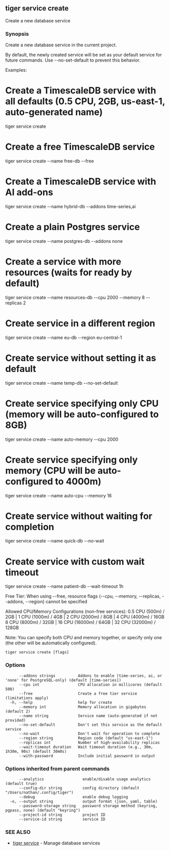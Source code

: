 ## tiger service create

Create a new database service

### Synopsis

Create a new database service in the current project.

By default, the newly created service will be set as your default service for future
commands. Use --no-set-default to prevent this behavior.

Examples:
  # Create a TimescaleDB service with all defaults (0.5 CPU, 2GB, us-east-1, auto-generated name)
  tiger service create

  # Create a free TimescaleDB service
  tiger service create --name free-db --free

  # Create a TimescaleDB service with AI add-ons
  tiger service create --name hybrid-db --addons time-series,ai

  # Create a plain Postgres service
  tiger service create --name postgres-db --addons none

  # Create a service with more resources (waits for ready by default)
  tiger service create --name resources-db --cpu 2000 --memory 8 --replicas 2

  # Create service in a different region
  tiger service create --name eu-db --region eu-central-1

  # Create service without setting it as default
  tiger service create --name temp-db --no-set-default

  # Create service specifying only CPU (memory will be auto-configured to 8GB)
  tiger service create --name auto-memory --cpu 2000

  # Create service specifying only memory (CPU will be auto-configured to 4000m)
  tiger service create --name auto-cpu --memory 16

  # Create service without waiting for completion
  tiger service create --name quick-db --no-wait

  # Create service with custom wait timeout
  tiger service create --name patient-db --wait-timeout 1h

Free Tier:
  When using --free, resource flags (--cpu, --memory, --replicas, --addons, --region) cannot be specified

Allowed CPU/Memory Configurations (non-free services):
  0.5 CPU (500m) / 2GB    |  1 CPU (1000m) / 4GB    |  2 CPU (2000m) / 8GB    |  4 CPU (4000m) / 16GB
  8 CPU (8000m) / 32GB    |  16 CPU (16000m) / 64GB  |  32 CPU (32000m) / 128GB

Note: You can specify both CPU and memory together, or specify only one (the other will be automatically configured).

```
tiger service create [flags]
```

### Options

```
      --addons strings          Addons to enable (time-series, ai, or 'none' for PostgreSQL-only) (default [time-series])
      --cpu int                 CPU allocation in millicores (default 500)
      --free                    Create a free tier service (limitations apply)
  -h, --help                    help for create
      --memory int              Memory allocation in gigabytes (default 2)
      --name string             Service name (auto-generated if not provided)
      --no-set-default          Don't set this service as the default service
      --no-wait                 Don't wait for operation to complete
      --region string           Region code (default "us-east-1")
      --replicas int            Number of high-availability replicas
      --wait-timeout duration   Wait timeout duration (e.g., 30m, 1h30m, 90s) (default 30m0s)
      --with-password           Include initial password in output
```

### Options inherited from parent commands

```
      --analytics                 enable/disable usage analytics (default true)
      --config-dir string         config directory (default "/Users/nathan/.config/tiger")
      --debug                     enable debug logging
  -o, --output string             output format (json, yaml, table)
      --password-storage string   password storage method (keyring, pgpass, none) (default "keyring")
      --project-id string         project ID
      --service-id string         service ID
```

### SEE ALSO

* [tiger service](tiger_service.md)	 - Manage database services

